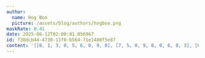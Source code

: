 ```yaml
---
author:
  name: Hog Boo
  picture: /assets/blog/authors/hogboo.png
maskRate: 0.41
date: 2025-06-12T02:00:01.856967
id: f38dcb44-4730-11f0-b564-71e1480f5e87
content: '[[0, 1, 3, 0, 5, 6, 0, 9, 0], [7, 5, 0, 9, 8, 0, 6, 0, 3], [8, 9, 0, 0, 0, 4, 5, 0, 0], [4, 0, 9, 8, 0, 5, 7, 3, 0], [0, 6, 7, 0, 4, 9, 1, 8, 0], [5, 8, 0, 0, 0, 0, 0, 0, 0], [0, 4, 8, 5, 9, 2, 3, 6, 7], [0, 3, 0, 4, 6, 7, 2, 1, 0], [6, 0, 2, 1, 0, 8, 0, 0, 9]]'
---
```

